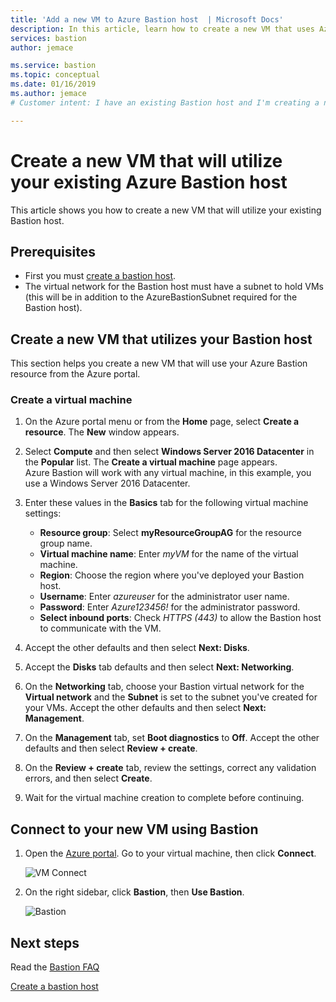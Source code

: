 ```yaml
---
title: 'Add a new VM to Azure Bastion host  | Microsoft Docs'
description: In this article, learn how to create a new VM that uses Azure Bastion
services: bastion
author: jemace

ms.service: bastion
ms.topic: conceptual
ms.date: 01/16/2019
ms.author: jemace
# Customer intent: I have an existing Bastion host and I'm creating a new VM that I'd like to utilize the Bastion host

---
```


# Create a new VM that will utilize your existing Azure Bastion host

This article shows you how to create a new VM that will utilize your existing Bastion host. 
## Prerequisites
-  First you must [create a bastion host](https://docs.microsoft.com/en-us/azure/bastion/bastion-create-host-portal).
- The virtual network for the Bastion host must have a subnet to hold VMs (this will be in addition to the AzureBastionSubnet required for the Bastion host). 


## <a name="createvm"></a>Create a new VM that utilizes your Bastion host

This section helps you create a new VM that will use your Azure Bastion resource from the Azure portal.

### Create a virtual machine

1. On the Azure portal menu or from the **Home** page, select **Create a resource**. The **New** window appears.
2. Select **Compute** and then select **Windows Server 2016 Datacenter** in the **Popular** list. The **Create a virtual machine** page appears.<br>Azure Bastion will work with any virtual machine, in this example, you use a Windows Server 2016 Datacenter.
3. Enter these values in the **Basics** tab for the following virtual machine settings:

    - **Resource group**: Select **myResourceGroupAG** for the resource group name.
    - **Virtual machine name**: Enter *myVM* for the name of the virtual machine.
    - **Region**: Choose the region where you've deployed your Bastion host.
    - **Username**: Enter *azureuser* for the administrator user name.
    - **Password**: Enter *Azure123456!* for the administrator password.
    - **Select inbound ports**: Check *HTTPS (443)* to allow the Bastion host to communicate with the VM.
4. Accept the other defaults and then select **Next: Disks**.  
5. Accept the **Disks** tab defaults and then select **Next: Networking**.
6. On the **Networking** tab, choose your Bastion virtual network for the **Virtual network** and the **Subnet** is set to the subnet you've created for your VMs. Accept the other defaults and then select **Next: Management**.
7. On the **Management** tab, set **Boot diagnostics** to **Off**. Accept the other defaults and then select **Review + create**.
8. On the **Review + create** tab, review the settings, correct any validation errors, and then select **Create**.
9. Wait for the virtual machine creation to complete before continuing.

## <a name="connectvm"></a>Connect to your new VM using Bastion


1. Open the [Azure portal](https://portal.azure.com). Go to your virtual machine, then click **Connect**.

   ![VM Connect](https://docs.microsoft.com/en-us/azure/bastion/media/bastion-create-host-portal/vmsettings.png)
1. On the right sidebar, click **Bastion**, then **Use Bastion**.

   ![Bastion](https://docs.microsoft.com/en-us/azure/bastion/media/bastion-create-host-portal/vmbastion.png)


## Next steps

Read the [Bastion FAQ](bastion-faq.md)


[Create a bastion host](https://docs.microsoft.com/en-us/azure/bastion/bastion-create-host-portal)
